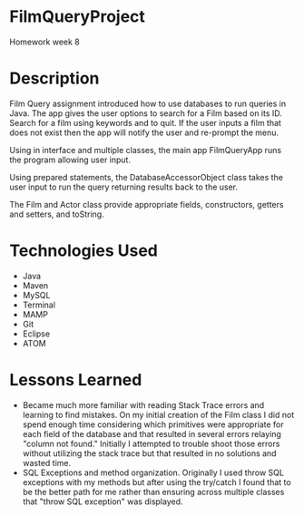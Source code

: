 # FilmQueryProject
Homework week 8

# Description
Film Query assignment introduced how to use databases to run queries in Java. The app gives the user options to search for a Film based on its ID. Search for a film using keywords and to quit. If the user inputs a film that does not exist then the app will notify the user and re-prompt the menu.

Using in interface and multiple classes, the main app FilmQueryApp runs the program allowing user input.

Using prepared statements, the DatabaseAccessorObject class takes the user input to run the query returning results back to the user.

The Film and Actor class provide appropriate fields, constructors, getters and setters, and toString.

# Technologies Used
- Java
- Maven
- MySQL
- Terminal
- MAMP
- Git
- Eclipse
- ATOM

# Lessons Learned
- Became much more familiar with reading Stack Trace errors and learning to find mistakes. On my initial creation of the Film class I did not spend enough time considering which primitives were appropriate for each field of the database and that resulted in several errors relaying "column not found." Initially I attempted to trouble shoot those errors without utilizing the stack trace but that resulted in no solutions and wasted time.
- SQL Exceptions and method organization. Originally I used throw SQL exceptions with my methods but after using the try/catch I found that to be the better path for me rather than ensuring across multiple classes that "throw SQL exception" was displayed. 
